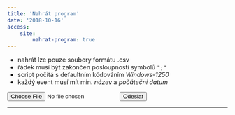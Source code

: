 ```yaml
---
title: 'Nahrát program'
date: '2018-10-16'
access:
    site:
        nahrat-program: true
---
```


<ul>
    <li>nahrát lze pouze soubory formátu .csv</li>
    <li>řádek musí být zakončen posloupností symbolů <code>";"</code></li>
    <li>script počítá s defaultním kódováním <em>Windows-1250</em></li>
    <li>každý event musí mít min. <em>název</em> a <em>počáteční datum</em></li>
</ul>
<form id="uploadProgramForm" class="pure-form" method="post" action="" enctype="multipart/form-data">
    <input id="csv" name="file" type="file" accept=".csv,text/csv">
    <button id="uploadScvFile" type="submit">Odeslat</button>
</form>
<hr>
<div id="response"></div>

<script>
document.getElementById("uploadScvFile").onclick = function(e){
        e.preventDefault();
        var formData = new FormData(document.getElementById("uploadProgramForm"));
        var formResponse = document.getElementById("response");
        formResponse.innerHTML = '<i class="fa fa-spinner fa-pulse" aria-hidden="true"></i> probíhá vytváření souborů';
        formResponse.style.color = "black";
        $.ajax({
                        url: "/php/uploadprogram",
                        type: "POST",
                        data: formData,
                        processData: false,
                        contentType: 'multipart/form-data',
                        success: function (data){   
                            formResponse.innerHTML = "<br>Úspěšně uloženo";
                            formResponse.style.color = "green";
                            setTimeout(function(){ 
                                formResponse.innerHTML = ""; 
                            }, 3000);
                        },
                        error: function (xhr, desc, err){
                            if(err == "Unsupported Media Type"){
                                formResponse.innerHTML = "<br>CHYBA!!<br>Lze nahrát pouze soubory CSV.";
                                formResponse.style.color = "red";
                            }
                            else{
                            formResponse.innerHTML = "<br>Chyba, zkontrolujte console log";
                            formResponse.style.color = "red";
                            }
                            console.log(err);
                            console.log(desc);
                            console.log(xhr.response);
                            }
                        });
    }
</script>